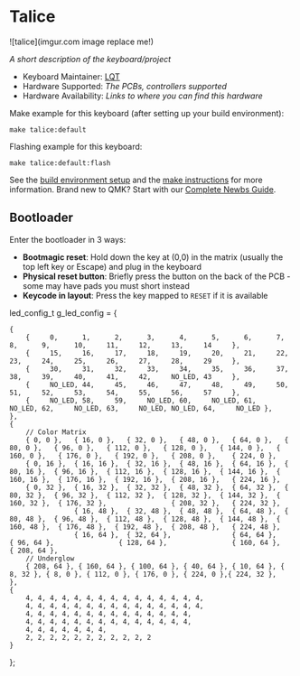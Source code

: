 # Talice

![talice](imgur.com image replace me!)

*A short description of the keyboard/project*

* Keyboard Maintainer: [LQT](https://github.com/yourusername)
* Hardware Supported: *The PCBs, controllers supported*
* Hardware Availability: *Links to where you can find this hardware*

Make example for this keyboard (after setting up your build environment):

    make talice:default

Flashing example for this keyboard:

    make talice:default:flash

See the [build environment setup](https://docs.qmk.fm/#/getting_started_build_tools) and the [make instructions](https://docs.qmk.fm/#/getting_started_make_guide) for more information. Brand new to QMK? Start with our [Complete Newbs Guide](https://docs.qmk.fm/#/newbs).

## Bootloader

Enter the bootloader in 3 ways:

* **Bootmagic reset**: Hold down the key at (0,0) in the matrix (usually the top left key or Escape) and plug in the keyboard
* **Physical reset button**: Briefly press the button on the back of the PCB - some may have pads you must short instead
* **Keycode in layout**: Press the key mapped to `RESET` if it is available



led_config_t g_led_config = {

    {
        {     0,      1,      2,      3,      4,      5,      6,      7,      8,      9,      10,     11,     12,     13,     14     },
        {     15,     16,     17,     18,     19,     20,     21,     22,     23,     24,     25,     26,     27,     28,     29     },
        {     30,     31,     32,     33,     34,     35,     36,     37,     38,     39,     40,     41,     42,     NO_LED, 43     },
        {     NO_LED, 44,     45,     46,     47,     48,     49,     50,     51,     52,     53,     54,     55,     56,     57     },
        {     NO_LED, 58,     59,     NO_LED, 60,     NO_LED, 61,     NO_LED, 62,     NO_LED, 63,     NO_LED, NO_LED, 64,     NO_LED },
    },
    {
        // Color Matrix
        { 0, 0 },   { 16, 0 },   { 32, 0 },   { 48, 0 },   { 64, 0 },   { 80, 0 },   { 96, 0 },   { 112, 0 },   { 128, 0 },   { 144, 0 },   { 160, 0 },   { 176, 0 },   { 192, 0 },   { 208, 0 },    { 224, 0 },
        { 0, 16 },  { 16, 16 },  { 32, 16 },  { 48, 16 },  { 64, 16 },  { 80, 16 },  { 96, 16 },  { 112, 16 },  { 128, 16 },  { 144, 16 },  { 160, 16 },  { 176, 16 },  { 192, 16 },  { 208, 16 },   { 224, 16 },
        { 0, 32 },  { 16, 32 },  { 32, 32 },  { 48, 32 },  { 64, 32 },  { 80, 32 },  { 96, 32 },  { 112, 32 },  { 128, 32 },  { 144, 32 },  { 160, 32 },  { 176, 32 },                { 208, 32 },   { 224, 32 },
                    { 16, 48 },  { 32, 48 },  { 48, 48 },  { 64, 48 },  { 80, 48 },  { 96, 48 },  { 112, 48 },  { 128, 48 },  { 144, 48 },  { 160, 48 },  { 176, 48 },  { 192, 48 },  { 208, 48 },   { 224, 48 },
                    { 16, 64 },  { 32, 64 },               { 64, 64 },               { 96, 64 },                { 128, 64 },                { 160, 64 },                              { 208, 64 },   
        // Underglow
        { 208, 64 }, { 160, 64 }, { 100, 64 }, { 40, 64 }, { 10, 64 }, { 8, 32 }, { 8, 0 }, { 112, 0 }, { 176, 0 }, { 224, 0 },{ 224, 32 },
    },
    {
        4, 4, 4, 4, 4, 4, 4, 4, 4, 4, 4, 4, 4, 4, 4, 
        4, 4, 4, 4, 4, 4, 4, 4, 4, 4, 4, 4, 4, 4, 4, 
        4, 4, 4, 4, 4, 4, 4, 4, 4, 4, 4, 4, 4, 4, 
        4, 4, 4, 4, 4, 4, 4, 4, 4, 4, 4, 4, 4, 4, 
        4, 4, 4, 4, 4, 4, 4, 
        2, 2, 2, 2, 2, 2, 2, 2, 2, 2, 2
    }
};

